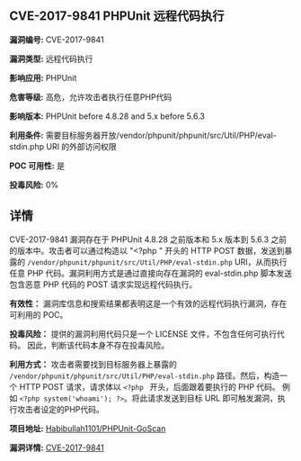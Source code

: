 ## CVE-2017-9841 PHPUnit 远程代码执行

**漏洞编号:** CVE-2017-9841

**漏洞类型:** 远程代码执行

**影响应用:** PHPUnit

**危害等级:** 高危，允许攻击者执行任意PHP代码

**影响版本:** PHPUnit before 4.8.28 and 5.x before 5.6.3

**利用条件:** 需要目标服务器开放/vendor/phpunit/phpunit/src/Util/PHP/eval-stdin.php URI 的外部访问权限

**POC 可用性:** 是

**投毒风险:** 0%

## 详情

CVE-2017-9841 漏洞存在于 PHPUnit 4.8.28 之前版本和 5.x 版本到 5.6.3 之前的版本中。攻击者可以通过构造以 "<?php " 开头的 HTTP POST 数据，发送到暴露的 `/vendor/phpunit/phpunit/src/Util/PHP/eval-stdin.php` URI，从而执行任意 PHP 代码。漏洞利用方式是通过直接向存在漏洞的 eval-stdin.php 脚本发送包含恶意 PHP 代码的 POST 请求实现远程代码执行。

**有效性：**
漏洞库信息和搜索结果都表明这是一个有效的远程代码执行漏洞，存在可利用的 POC。

**投毒风险：**
提供的漏洞利用代码只是一个 LICENSE 文件，不包含任何可执行代码。 因此，判断该代码本身不存在投毒风险。

**利用方式：**
攻击者需要找到目标服务器上暴露的 `/vendor/phpunit/phpunit/src/Util/PHP/eval-stdin.php` 路径。然后，构造一个 HTTP POST 请求，请求体以 `<?php ` 开头，后面跟着要执行的 PHP 代码。 例如 `<?php system('whoami'); ?>`。将此请求发送到目标 URL 即可触发漏洞，执行攻击者设定的PHP代码。

**项目地址:** [Habibullah1101/PHPUnit-GoScan](https://github.com/Habibullah1101/PHPUnit-GoScan)

**漏洞详情:** [CVE-2017-9841](https://nvd.nist.gov/vuln/detail/CVE-2017-9841)